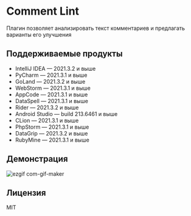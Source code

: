 # Comment Lint

Плагин позволяет анализировать текст комментариев и предлагать варианты его улучшения

## Поддерживаемые продукты
- IntelliJ IDEA — 2021.3.2 и выше
- PyCharm — 2021.3.1 и выше
- GoLand — 2021.3.2 и выше
- WebStorm — 2021.3.1 и выше
- AppCode — 2021.3.1 и выше
- DataSpell — 2021.3.1 и выше
- Rider — 2021.3.2 и выше
- Android Studio — build 213.6461 и выше
- CLion — 2021.3.1 и выше
- PhpStorm — 2021.3.1 и выше
- DataGrip — 2021.3.2 и выше
- RubyMine — 2021.3.1 и выше

## Демонстрация
![ezgif com-gif-maker](https://user-images.githubusercontent.com/3893228/154930280-c3617a78-ce01-4be3-919e-b053a4944558.gif)

## Лицензия
MIT
